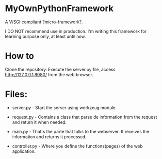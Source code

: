 # MyOwnPythonFramework


A WSGI compliant ?micro-framework?.

I DO NOT recommend use in production. I'm writing this framework for learning purpose only, at least until now.


# How to

Clone the repository. Execute the server.py file, access http://127.0.0.1:8080/ from the web browser.


# Files:

* server.py - Start the server using werkzeug module.

* request.py - Contains a class that parse de information from the request and return it when needed.

* main.py - That's the parte that talks to the webserver. It receives the information and returns it processed.

* controller.py - Where you define the functions(pages) of the web application.